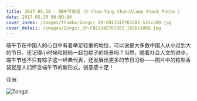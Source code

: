 ```yaml
---
title: 2017.05.30 - 端午节香袋 (© Chao-Yang Chan/Alamy Stock Photo )
date: 2017.05.30 00:00:00
cover_index: /images/thumbs/Zongzi_ZH-CN11342763382_533x300.jpg
cover_detail: /images/Zongzi_ZH-CN11342763382_1920x1080.jpg
---
```


端午节在中国人的心目中有着举足轻重的地位，可以说是大多数中国人从小过到大的节日。还记得小时候和妈妈一起包粽子的场景吗？当然，随着社会人文的进步，端午节也不只有粽子这一经典代表，还发展出更多的节日习俗——图片中的粽型香袋就是人们怀念端午节的新形式，创意感十足！

亚洲

![Zongzi](/images/Zongzi_ZH-CN11342763382_1920x1080.jpg)

